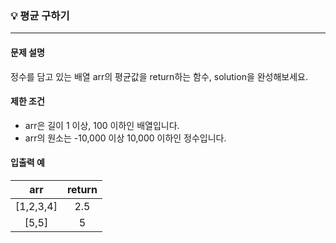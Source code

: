### 💡 평균 구하기
***

#### 문제 설명
정수를 담고 있는 배열 arr의 평균값을 return하는 함수, solution을 완성해보세요.

#### 제한 조건
* arr은 길이 1 이상, 100 이하인 배열입니다.
* arr의 원소는 -10,000 이상 10,000 이하인 정수입니다.

#### 입출력 예
|arr|return|
|:---:|:---:|
|[1,2,3,4]|2.5|
|[5,5]|5|
